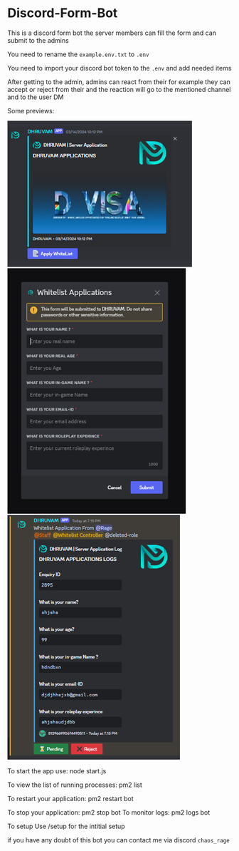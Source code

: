 # Discord-Form-Bot

This is a discord form bot the server members can fill the form and can submit to the admins

You need to rename the `example.env.txt` to `.env`

You need to import your discord bot token to the `.env` and add needed items

After getting to the admin, admins can react from their for example they can accept or reject from their and the reaction will go to the mentioned channel and to the user DM

Some previews:

<img src = "images/Screenshot_20230406-113644_Discord.png">

<img src = "images/Screenshot_20230406-113719_Discord.png">

<img src = "images/image.png">



To start the app use:
    node start.js

To view the list of running processes:
    pm2 list

To restart your application:
    pm2 restart  bot

To stop your application:
    pm2 stop bot
To monitor logs:
    pm2 logs bot

To setup
    Use /setup for the intitial setup



if you have any doubt of this bot you can contact me via discord `chaos_rage`
